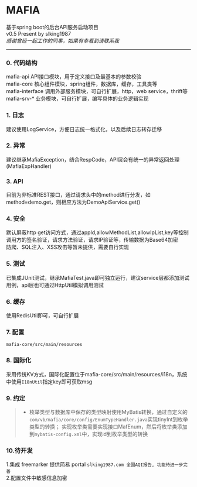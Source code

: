 # MAFIA

基于spring boot的后台API服务启动项目  
v0.5 Present by slking1987   
*感谢曾经一起工作的同事，如果有幸看到请联系我*

---

### 0. 代码结构
mafia-api API接口模块，用于定义接口及最基本的参数校验  
mafia-core 核心组件模块，spring组件，数据库，缓存，工具类等  
mafia-interface 调用外部服务模块，可自行扩展，http，web service，thrift等  
mafia-srv-* 业务模块，可自行扩展，编写具体的业务逻辑实现

### 1. 日志

建议使用LogService，方便日志统一格式化，以及后续日志转存迁移

### 2. 异常

建议继承MafiaException，结合RespCode，API层会有统一的异常返回处理(MafiaExpHandler)

### 3. API

目前为非标准REST接口，通过请求头中的method进行分发，如 method=demo.get，则相应方法为DemoApiService.get()

### 4. 安全

默认屏蔽http get访问方式，通过appId,allowMethodList,allowIpList,key等控制调用方的签名验证，请求方法验证，请求IP验证等，传输数据为Base64加密  
防爬、SQL注入、XSS攻击等暂未提供，需要自行实现

### 5. 测试

已集成JUnit测试，继承MafiaTest.java即可独立运行，建议service层都添加测试用例，api层也可通过HttpUtil模拟调用测试

### 6. 缓存

使用RedisUtil即可，可自行扩展

### 7. 配置

`mafia-core/src/main/resources`

### 8. 国际化

采用传统KV方式，国际化配置位于mafia-core/src/main/resources/i18n，系统中使用`I18nUtil`指定key即可获取msg

### 9. 约定

> * 枚举类型与数据库中保存的类型映射使用MyBatis转换，通过自定义的`com/vb/mafia/core/config/EnumTypeHandler.java`实现tinyInt到枚举类型的转换；
实现枚举类需要实现接口MafEnum，然后将枚举类添加到`mybatis-config.xml`中，实现id到枚举类型的转换

### 10.待开发
1.集成 freemarker 提供简易 portal `slking1987.com 全国AQI报告, 功能待进一步完善`   
2.配置文件中敏感信息加密   